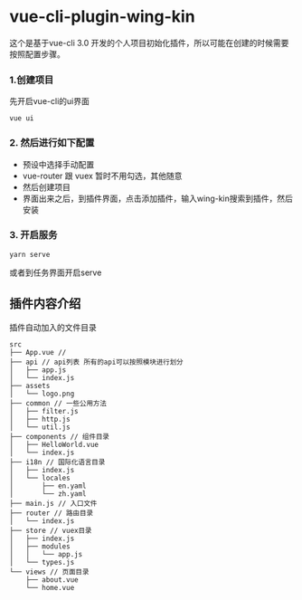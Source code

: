 # vue-cli-plugin-wing-kin
这个是基于vue-cli 3.0 开发的个人项目初始化插件，所以可能在创建的时候需要按照配置步骤。

###  1.创建项目
先开启vue-cli的ui界面

```shell
vue ui
```

### 2. 然后进行如下配置
- 预设中选择手动配置
- vue-router 跟 vuex 暂时不用勾选，其他随意
- 然后创建项目
- 界面出来之后，到插件界面，点击添加插件，输入wing-kin搜索到插件，然后安装


### 3. 开启服务
```shell
yarn serve
```
或者到任务界面开启serve

## 插件内容介绍
插件自动加入的文件目录
```shell
src
├── App.vue // 
├── api // api列表 所有的api可以按照模块进行划分
│   ├── app.js
│   └── index.js
├── assets
│   └── logo.png
├── common // 一些公用方法
│   ├── filter.js
│   ├── http.js
│   └── util.js
├── components // 组件目录
│   ├── HelloWorld.vue
│   └── index.js
├── i18n // 国际化语言目录
│   ├── index.js
│   └── locales
│       ├── en.yaml
│       └── zh.yaml
├── main.js // 入口文件
├── router // 路由目录
│   └── index.js
├── store // vuex目录
│   ├── index.js
│   ├── modules
│   │   └── app.js
│   └── types.js
└── views // 页面目录
    ├── about.vue
    └── home.vue
```